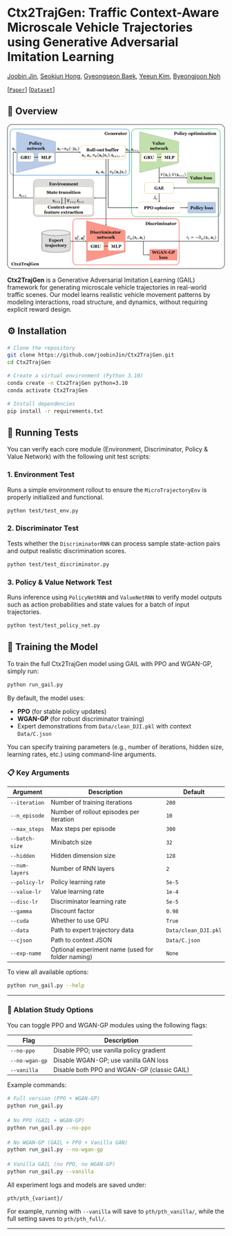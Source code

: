 # Ctx2TrajGen: Traffic Context-Aware Microscale Vehicle Trajectories using Generative Adversarial Imitation Learning

[Joobin Jin](https://github.com/joobinJin), [Seokjun Hong](https://github.com/seokjun-h), [Gyeongseon Baek](modifiying), [Yeeun Kim](modifiying), [Byeongjoon Noh](https://scholar.google.com/citations?hl=ko&user=0mPWzzIAAAAJ)

[[`Paper`](https://arxiv.org/abs/2507.17418)] [[`Dataset`](https://huggingface.co/datasets/Hj-Lee/The-DRIFT)] 

## 🚀 Overview

![Architecture](images/architecture.png)

**Ctx2TrajGen**  is a Generative Adversarial Imitation Learning (GAIL) framework for generating microscale vehicle trajectories in real-world traffic scenes. Our model learns realistic vehicle movement patterns by modeling interactions, road structure, and dynamics, without requiring explicit reward design.


## ⚙️ Installation

```bash
# Clone the repository
git clone https://github.com/joobinJin/Ctx2TrajGen.git
cd Ctx2TrajGen
```

```bash
# Create a virtual environment (Python 3.10)
conda create -n Ctx2TrajGen python=3.10
conda activate Ctx2TrajGen
```

```bash
# Install dependencies
pip install -r requirements.txt
```
## 🧪 Running Tests

You can verify each core module (Environment, Discriminator, Policy & Value Network) with the following unit test scripts:

### 1. Environment Test

Runs a simple environment rollout to ensure the `MicroTrajectoryEnv` is properly initialized and functional.

```bash
python test/test_env.py
```

### 2. Discriminator Test

Tests whether the `DiscriminatorRNN` can process sample state-action pairs and output realistic discrimination scores.

```bash
python test/test_discriminator.py
```

### 3. Policy & Value Network Test

Runs inference using `PolicyNetRNN` and `ValueNetRNN` to verify model outputs such as action probabilities and state values for a batch of input trajectories.

```bash
python test/test_policy_net.py
```

## 🏃 Training the Model

To train the full Ctx2TrajGen model using GAIL with PPO and WGAN-GP, simply run:

```bash
python run_gail.py
```

By default, the model uses:
- **PPO** (for stable policy updates)
- **WGAN-GP** (for robust discriminator training)
- Expert demonstrations from `Data/clean_DJI.pkl` with context `Data/C.json`

You can specify training parameters (e.g., number of iterations, hidden size, learning rates, etc.) using command-line arguments.

### 📋 Key Arguments

| Argument | Description | Default |
|----------|-------------|---------|
| `--iteration` | Number of training iterations | `200` |
| `--n_episode` | Number of rollout episodes per iteration | `10` |
| `--max_steps` | Max steps per episode | `300` |
| `--batch-size` | Minibatch size | `32` |
| `--hidden` | Hidden dimension size | `128` |
| `--num-layers` | Number of RNN layers | `2` |
| `--policy-lr` | Policy learning rate | `5e-5` |
| `--value-lr` | Value learning rate | `1e-4` |
| `--disc-lr` | Discriminator learning rate | `5e-5` |
| `--gamma` | Discount factor | `0.98` |
| `--cuda` | Whether to use GPU | `True` |
| `--data` | Path to expert trajectory data | `Data/clean_DJI.pkl` |
| `--cjson` | Path to context JSON | `Data/C.json` |
| `--exp-name` | Optional experiment name (used for folder naming) | `None` |

To view all available options:

```bash
python run_gail.py --help
```

---

### 🔬 Ablation Study Options

You can toggle PPO and WGAN-GP modules using the following flags:

| Flag | Description |
|------|-------------|
| `--no-ppo` | Disable PPO; use vanilla policy gradient |
| `--no-wgan-gp` | Disable WGAN-GP; use vanilla GAN loss |
| `--vanilla` | Disable both PPO and WGAN-GP (classic GAIL) |

Example commands:

```bash
# Full version (PPO + WGAN-GP)
python run_gail.py

# No PPO (GAIL + WGAN-GP)
python run_gail.py --no-ppo

# No WGAN-GP (GAIL + PPO + Vanilla GAN)
python run_gail.py --no-wgan-gp

# Vanilla GAIL (no PPO, no WGAN-GP)
python run_gail.py --vanilla
```

All experiment logs and models are saved under:
```
pth/pth_{variant}/
```

For example, running with `--vanilla` will save to `pth/pth_vanilla/`, while the full setting saves to `pth/pth_full/`.

---

